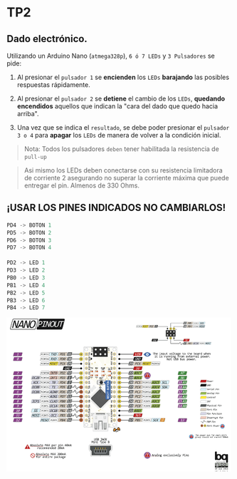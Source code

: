 # TP2

## Dado electrónico. 

Utilizando un Arduino Nano (`atmega328p`), `6 ó 7 LEDs` y `3 Pulsadores` se pide:

1. Al presionar el `pulsador 1` se **encienden** los `LEDs` **barajando** las posibles respuestas
rápidamente.

2.  Al presionar el `pulsador 2` se **detiene** el cambio de los `LEDs`, **quedando encendidos**
aquellos que indican la "cara del dado que quedo hacia arriba". 

3. Una vez que se indica el `resultado`, se debe poder presionar el `pulsador 3 o 4` para
**apagar** los `LEDs` de manera de volver a la condición inicial.

> Nota: Todos los pulsadores `deben` tener habilitada la resistencia de `pull-up`

> Asi mismo los LEDs deben conectarse con su resistencia limitadora de corriente 2 asegurando no superar la corriente máxima que puede entregar el pin. Almenos de 330 Ohms.

## ¡USAR LOS PINES INDICADOS NO CAMBIARLOS!

``` C
PD4 -> BOTON 1 
PD5 -> BOTON 2 
PD6 -> BOTON 3 
PD7 -> BOTON 4

PD2 -> LED 1   
PD3 -> LED 2 
PB0 -> LED 3
PB1 -> LED 4 
PB2 -> LED 5 
PB3 -> LED 6
PB4 -> LED 7

```

![PINOUT](Arduino-Nano-Pinout.png "pinout")
